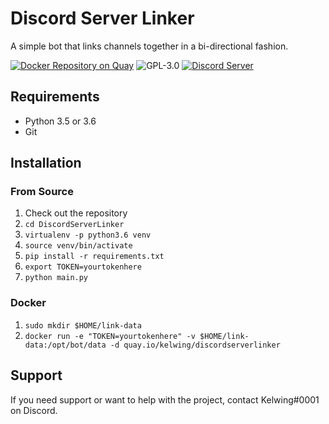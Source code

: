 # Discord Server Linker
A simple bot that links channels together in a bi-directional fashion.

[![Docker Repository on Quay](https://quay.io/repository/kelwing/discordserverlinker/status "Docker Repository on Quay")](https://quay.io/repository/kelwing/discordserverlinker)
![GPL-3.0](https://img.shields.io/github/license/Kelwing/DiscordLinkerBot.svg)
[![Discord Server](https://img.shields.io/discord/194533269180514305.svg)](https://discord.gg/xmvACvn)

## Requirements
* Python 3.5 or 3.6
* Git

## Installation

### From Source
1. Check out the repository
2. `cd DiscordServerLinker`
3. `virtualenv -p python3.6 venv`
4. `source venv/bin/activate`
5. `pip install -r requirements.txt`
6. `export TOKEN=yourtokenhere`
7. `python main.py`

### Docker
1. `sudo mkdir $HOME/link-data`
2. `docker run -e "TOKEN=yourtokenhere" -v $HOME/link-data:/opt/bot/data -d quay.io/kelwing/discordserverlinker`

## Support
If you need support or want to help with the project, contact Kelwing#0001 on Discord. 